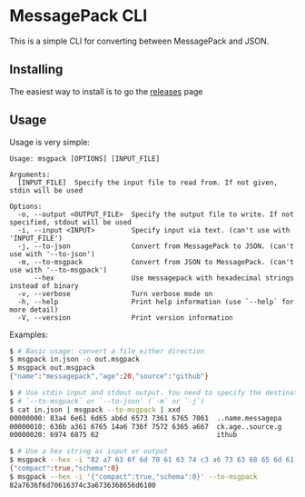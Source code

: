 # MessagePack CLI

This is a simple CLI for converting between MessagePack and JSON.


## Installing

The easiest way to install is to go the [releases] page 

[releases]: https://github.com/pluots/msgpack-cli/releases

## Usage

Usage is very simple:

```
Usage: msgpack [OPTIONS] [INPUT_FILE]

Arguments:
  [INPUT_FILE]  Specify the input file to read from. If not given, stdin will be used

Options:
  -o, --output <OUTPUT_FILE>  Specify the output file to write. If not specified, stdout will be used
  -i, --input <INPUT>         Specify input via text. (can't use with 'INPUT_FILE')
  -j, --to-json               Convert from MessagePack to JSON. (can't use with '--to-json')
  -m, --to-msgpack            Convert from JSON to MessagePack. (can't use with '--to-msgpack')
      --hex                   Use messagepack with hexadecimal strings instead of binary
  -v, --verbose               Turn verbose mode on
  -h, --help                  Print help information (use `--help` for more detail)
  -V, --version               Print version information
```

Examples:

```sh
$ # Basic usage: convert a file either direction
$ msgpack in.json -o out.msgpack
$ msgpack out.msgpack
{"name":"messagepack","age":20,"source":"github"}

$ # Use stdin input and stdout output. You need to specify the destination type with
$ # `--to-msgpack` or `--to-json` (`-m` or `-j`)
$ cat in.json | msgpack --to-msgpack | xxd
00000000: 83a4 6e61 6d65 ab6d 6573 7361 6765 7061  ..name.messagepa
00000010: 636b a361 6765 14a6 736f 7572 6365 a667  ck.age..source.g
00000020: 6974 6875 62                             ithub

$ # Use a hex string as input or output
$ msgpack --hex -i "82 a7 63 6f 6d 70 61 63 74 c3 a6 73 63 68 65 6d 61 00" --to-json
{"compact":true,"schema":0}
$ msgpack --hex -i '{"compact":true,"schema":0}' --to-msgpack
82a7636f6d70616374c3a6736368656d6100
```
